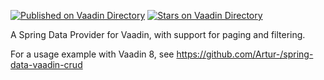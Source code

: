 [![Published on Vaadin  Directory](https://img.shields.io/badge/Vaadin%20Directory-published-00b4f0.svg)](https://vaadin.com/directory/component/spring-data-provider-add-on)
[![Stars on Vaadin Directory](https://img.shields.io/vaadin-directory/star/spring-data-provider-add-on.svg)](https://vaadin.com/directory/component/spring-data-provider-add-on)

A Spring Data Provider for Vaadin, with support for paging and filtering.

For a usage example with Vaadin 8, see https://github.com/Artur-/spring-data-vaadin-crud
